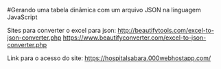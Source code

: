 
#Gerando uma tabela dinâmica com um arquivo JSON na linguagem JavaScript

Sites para converter o excel para json: 
http://beautifytools.com/excel-to-json-converter.php
https://www.beautifyconverter.com/excel-to-json-converter.php

Link para o acesso do site: 
https://hospitalsabara.000webhostapp.com/